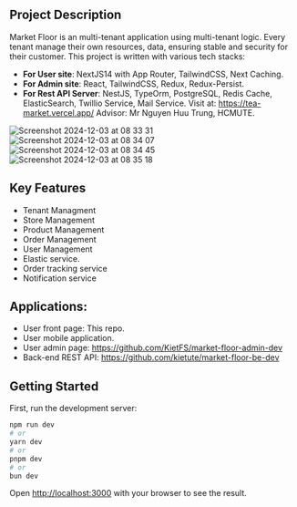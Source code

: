 
## Project Description
Market Floor is an multi-tenant application using multi-tenant logic. Every tenant manage their own resources, data, ensuring stable and security for their customer. This project is written with various tech stacks:
* **For User site**: NextJS14 with App Router, TailwindCSS, Next Caching.
* **For Admin site**:  React, TailwindCSS, Redux, Redux-Persist.
* **For Rest API Server**: NestJS, TypeOrm, PostgreSQL, Redis Cache, ElasticSearch, Twillio Service, Mail Service.
Visit at: https://tea-market.vercel.app/
Advisor: Mr Nguyen Huu Trung, HCMUTE.


![Screenshot 2024-12-03 at 08 33 31](https://github.com/user-attachments/assets/b91a49de-c12c-4e56-bcb7-387ac5b1fa74)
![Screenshot 2024-12-03 at 08 34 07](https://github.com/user-attachments/assets/494ccb12-11c0-4229-9f0a-0e4f2cb425fd)
![Screenshot 2024-12-03 at 08 34 45](https://github.com/user-attachments/assets/5d337153-5169-4046-9711-33920d1ca986)
![Screenshot 2024-12-03 at 08 35 18](https://github.com/user-attachments/assets/2d68e81f-6cd3-498e-99cd-1971a97204dd)



## Key Features
* Tenant Managment 
* Store Management 
* Product Management 
* Order Management
* User Management  
* Elastic service. 
* Order tracking service 
* Notification service 


## Applications:
* User front page: This repo.
* User mobile application.
* User admin page: https://github.com/KietFS/market-floor-admin-dev
* Back-end REST API: https://github.com/kietute/market-floor-be-dev


## Getting Started

First, run the development server:

```bash
npm run dev
# or
yarn dev
# or
pnpm dev
# or
bun dev
```

Open [http://localhost:3000](http://localhost:3000) with your browser to see the result.

